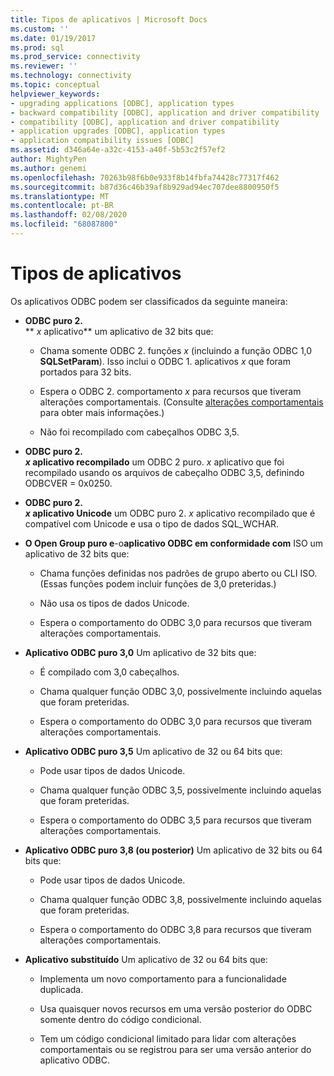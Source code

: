 ```yaml
---
title: Tipos de aplicativos | Microsoft Docs
ms.custom: ''
ms.date: 01/19/2017
ms.prod: sql
ms.prod_service: connectivity
ms.reviewer: ''
ms.technology: connectivity
ms.topic: conceptual
helpviewer_keywords:
- upgrading applications [ODBC], application types
- backward compatibility [ODBC], application and driver compatibility
- compatibility [ODBC], application and driver compatibility
- application upgrades [ODBC], application types
- application compatibility issues [ODBC]
ms.assetid: d346a64e-a32c-4153-a40f-5b53c2f57ef2
author: MightyPen
ms.author: genemi
ms.openlocfilehash: 70263b98f6b0e933f8b14fbfa74428c77317f462
ms.sourcegitcommit: b87d36c46b39af8b929ad94ec707dee8800950f5
ms.translationtype: MT
ms.contentlocale: pt-BR
ms.lasthandoff: 02/08/2020
ms.locfileid: "68087800"
---
```

# <a name="types-of-applications"></a>Tipos de aplicativos
Os aplicativos ODBC podem ser classificados da seguinte maneira:  
  
-   **ODBC puro 2.**  
     ** _x_ aplicativo** um aplicativo de 32 bits que:  
  
    -   Chama somente ODBC 2. funções *x* (incluindo a função ODBC 1,0 **SQLSetParam**). Isso inclui o ODBC 1. aplicativos *x* que foram portados para 32 bits.  
  
    -   Espera o ODBC 2. comportamento *x* para recursos que tiveram alterações comportamentais. (Consulte [alterações comportamentais](../../../odbc/reference/develop-app/behavioral-changes.md) para obter mais informações.)  
  
    -   Não foi recompilado com cabeçalhos ODBC 3,5.  
  
-   **ODBC puro 2.**  
     **_x_ aplicativo recompilado** um ODBC 2 puro. *x* aplicativo que foi recompilado usando os arquivos de cabeçalho ODBC 3,5, definindo ODBCVER = 0x0250.  
  
-   **ODBC puro 2.**  
     **_x_ aplicativo Unicode** um ODBC puro 2. *x* aplicativo recompilado que é compatível com Unicode e usa o tipo de dados SQL_WCHAR.  
  
-   **O Open Group puro e**-o**aplicativo ODBC em conformidade com** ISO um aplicativo de 32 bits que:  
  
    -   Chama funções definidas nos padrões de grupo aberto ou CLI ISO. (Essas funções podem incluir funções de 3,0 preteridas.)  
  
    -   Não usa os tipos de dados Unicode.  
  
    -   Espera o comportamento do ODBC 3,0 para recursos que tiveram alterações comportamentais.  
  
-   **Aplicativo ODBC puro 3,0** Um aplicativo de 32 bits que:  
  
    -   É compilado com 3,0 cabeçalhos.  
  
    -   Chama qualquer função ODBC 3,0, possivelmente incluindo aquelas que foram preteridas.  
  
    -   Espera o comportamento do ODBC 3,0 para recursos que tiveram alterações comportamentais.  
  
-   **Aplicativo ODBC puro 3,5** Um aplicativo de 32 ou 64 bits que:  
  
    -   Pode usar tipos de dados Unicode.  
  
    -   Chama qualquer função ODBC 3,5, possivelmente incluindo aquelas que foram preteridas.  
  
    -   Espera o comportamento do ODBC 3,5 para recursos que tiveram alterações comportamentais.  
  
-   **Aplicativo ODBC puro 3,8 (ou posterior)** Um aplicativo de 32 bits ou 64 bits que:  
  
    -   Pode usar tipos de dados Unicode.  
  
    -   Chama qualquer função ODBC 3,8, possivelmente incluindo aquelas que foram preteridas.  
  
    -   Espera o comportamento do ODBC 3,8 para recursos que tiveram alterações comportamentais.  
  
-   **Aplicativo substituído** Um aplicativo de 32 ou 64 bits que:  
  
    -   Implementa um novo comportamento para a funcionalidade duplicada.  
  
    -   Usa quaisquer novos recursos em uma versão posterior do ODBC somente dentro do código condicional.  
  
    -   Tem um código condicional limitado para lidar com alterações comportamentais ou se registrou para ser uma versão anterior do aplicativo ODBC.
